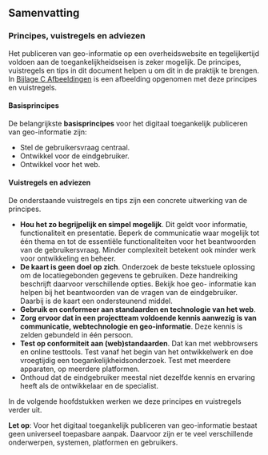 ## Samenvatting

### Principes, vuistregels en adviezen

Het publiceren van geo-informatie op een overheidswebsite en tegelijkertijd voldoen aan de
toegankelijkheidseisen is zeker mogelijk. De principes, vuistregels en tips in dit document helpen u om dit in
de praktijk te brengen. In [Bijlage C Afbeeldingen](#B03) is een afbeelding opgenomen met deze principes en vuistregels.

#### Basisprincipes
De belangrijkste **basisprincipes** voor het digitaal toegankelijk publiceren van geo-informatie zijn:

* Stel de gebruikersvraag centraal.
* Ontwikkel voor de eindgebruiker.
* Ontwikkel voor het web.

#### Vuistregels en adviezen

De onderstaande vuistregels en tips zijn een concrete uitwerking van de principes.

* **Hou het zo begrijpelijk en simpel mogelijk**. Dit geldt voor informatie, functionaliteit en
presentatie. Beperk de communicatie waar mogelijk tot één thema en tot de essentiële
functionaliteiten voor het beantwoorden van de gebruikersvraag. Minder complexiteit betekent ook
minder werk voor ontwikkeling en beheer.
* **De kaart is geen doel op zich**. Onderzoek de beste tekstuele oplossing om de locatiegebonden
gegevens te gebruiken. Deze handreiking beschrijft daarvoor verschillende opties. Bekijk hoe geo-
informatie kan helpen bij het beantwoorden van de vragen van de eindgebruiker. Daarbij is de
kaart een ondersteunend middel.
* **Gebruik en conformeer aan standaarden en technologie van het web**.
* **Zorg ervoor dat in een projectteam voldoende kennis aanwezig is van communicatie, webtechnologie en geo-informatie**. Deze kennis is zelden gebundeld in één persoon.
* **Test op conformiteit aan (web)standaarden**. Dat kan met webbrowsers en online testtools.
Test vanaf het begin van het ontwikkelwerk en doe vroegtijdig een toegankelijkheidsonderzoek. Test met
meerdere apparaten, op meerdere platformen.
* Onthoud dat de eindgebruiker meestal niet dezelfde kennis en ervaring heeft als de ontwikkelaar
en de specialist.

In de volgende hoofdstukken werken we deze principes en vuistregels verder uit.

**Let op**: Voor het digitaal toegankelijk publiceren van geo-informatie bestaat geen universeel
toepasbare aanpak. Daarvoor zijn er te veel verschillende onderwerpen, systemen, platformen en gebruikers.
